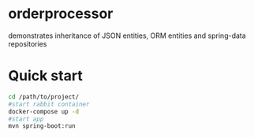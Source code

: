 # orderprocessor
demonstrates inheritance of JSON entities, ORM entities and spring-data repositories

# Quick start
```bash
cd /path/to/project/
#start rabbit container
docker-compose up -d
#start app
mvn spring-boot:run
